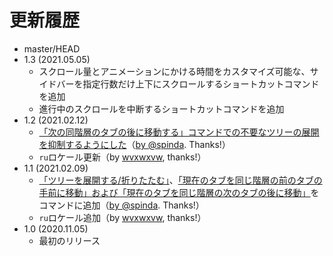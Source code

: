 # 更新履歴

 - master/HEAD
 - 1.3 (2021.05.05)
   * スクロール量とアニメーションにかける時間をカスタマイズ可能な、サイドバーを指定行数だけ上下にスクロールするショートカットコマンドを追加
   * 進行中のスクロールを中断するショートカットコマンドを追加
 - 1.2 (2021.02.12)
   * [「次の同階層のタブの後に移動する」コマンドでの不要なツリーの展開を抑制するようにした](https://github.com/piroor/tst-more-tree-commands/pull/7)（[by @spinda](https://github.com/spinda). Thanks!）
   * `ru`ロケール更新（by [wvxwxvw](https://github.com/wvxwxvw), thanks!）
 - 1.1 (2021.02.09)
   * [「ツリーを展開する/折りたたむ」](https://github.com/piroor/tst-more-tree-commands/pull/6)、[「現在のタブを同じ階層の前のタブの手前に移動」および「現在のタブを同じ階層の次のタブの後に移動」](https://github.com/piroor/tst-more-tree-commands/pull/5)をコマンドに追加（[by @spinda](https://github.com/spinda). Thanks!）
   * `ru`ロケール追加（by [wvxwxvw](https://github.com/wvxwxvw), thanks!）
 - 1.0 (2020.11.05)
   * 最初のリリース
